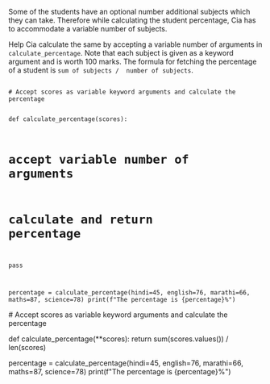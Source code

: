 Some of the students have an optional number additional subjects which they can take. Therefore while calculating the student percentage, Cia has to accommodate a variable number of subjects.

Help Cia calculate the same by accepting a variable number of arguments in `calculate_percentage`. Note that each subject is given as a keyword argument and is worth 100 marks. The formula for fetching the percentage of a student is `sum of subjects /  number of subjects`.

<Editor lang="python" type="exercise">
<code>
# Accept scores as variable keyword arguments and calculate the percentage

def calculate_percentage(scores):
  # accept variable number of arguments
  # calculate and return percentage
  pass

percentage = calculate_percentage(hindi=45, english=76, marathi=66, maths=87, science=78)
print(f"The percentage is {percentage}%")
</code>

<solution>
# Accept scores as variable keyword arguments and calculate the percentage

def calculate_percentage(**scores):
  return sum(scores.values()) / len(scores)

percentage = calculate_percentage(hindi=45, english=76, marathi=66, maths=87, science=78)
print(f"The percentage is {percentage}%")
</solution>
</Editor>